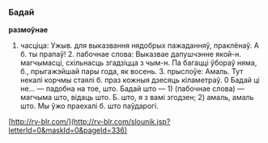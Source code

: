 ### Бадай
**размоўнае**

1. часціца: Ужыв. для выказвання нядобрых пажаданняў, праклёнаў. А б. ты прапаў! 2. пабочнае слова: Выказвае дапушчэнне якой-н. магчымасці, схільнасць згадзіцца з чым-н. Па багацці ўбораў няма, б., прыгажэйшай пары года, як восень. З. прыслоўе: Амаль. Тут некалі корчмы стаялі б. праз кожныя дзесяць кіламетраў. 0 Бадай ці не... — падобна на тое, што. Бадай што — 1) (пабочнае слова) — магчыма што, відаць што. Б. што, я з вамі згодзен; 2) амаль, амаль што. Мы ўжо праехалі б. што паўдарогі.

<a rel="author">[http://rv-blr.com/](http://rv-blr.com/slounik.jsp?letterId=0&maskId=0&pageId=336)</a>
